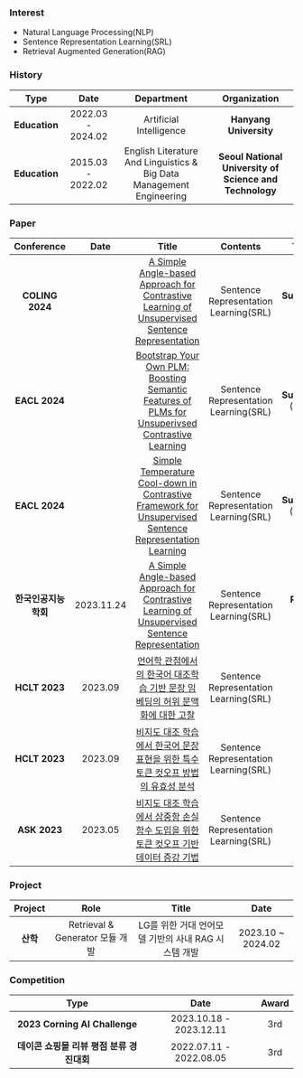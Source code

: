 ###  Interest 
   *  Natural Language Processing(NLP)
   *  Sentence Representation Learning(SRL)
   *  Retrieval Augmented Generation(RAG)


### History

| **Type** | **Date** | **Department** | **Organization** |
|:--------:|:--------:|:--------:|:--------:|
| **Education** | 2022.03 - 2024.02 | Artificial Intelligence |	**Hanyang University** |
| **Education** |	2015.03 - 2022.02 |	English Literature And Linguistics & Big Data Management Engineering |	**Seoul National University of Science and Technology** |


###  Paper

| **Conference** | **Date** | **Title** |**Contents** | **Track** |
|:--------:|:--------:|:--------:|:--------:|:--------:|
| **COLING 2024** |  | [A Simple Angle-based Approach for Contrastive Learning of Unsupervised Sentence Representation]() | Sentence Representation Learning(SRL) | **Submitted** (Full)|
| **EACL 2024** |  | [Bootstrap Your Own PLM: Boosting Semantic Features of PLMs for Unsuperivsed Contrastive Learning]() | Sentence Representation Learning(SRL) | **Submitted** (Short)|
| **EACL 2024** |  | [Simple Temperature Cool-down in Contrastive Framework for Unsupervised Sentence Representation Learning]() | Sentence Representation Learning(SRL) | **Submitted** (Short)|
| **한국인공지능학회** | 2023.11.24 | [A Simple Angle-based Approach for Contrastive Learning of Unsupervised Sentence Representation]() | Sentence Representation Learning(SRL) | **Poster** (Full)|
| **HCLT 2023** | 2023.09 | [언어학 관점에서의 한국어 대조학습 기반 문장 임베딩의 허위 문맥화에 대한 고찰]() | Sentence Representation Learning(SRL) | **Oral** |
| **HCLT 2023** | 2023.09 | [비지도 대조 학습에서 한국어 문장 표현을 위한 특수 토큰 컷오프 방법의 유효성 분석]() | Sentence Representation Learning(SRL) | **Oral** |
| **ASK 2023** | 2023.05 | [비지도 대조 학습에서 삼중항 손실 함수 도입을 위한 토큰 컷오프 기반 데이터 증강 기법]() | Sentence Representation Learning(SRL) | **Oral** |

###  Project

| **Project** | **Role** | **Title** |**Date** |
|:--------:|:--------:|:--------:|:--------:|
| **산학** | Retrieval & Generator 모듈 개발 | LG를 위한 거대 언어모델 기반의 사내 RAG 시스템 개발 | 2023.10 ~ 2024.02 |

###  Competition

| **Type** | **Date** | **Award** |
|:--------:|:--------:|:--------:|
| **2023 Corning AI Challenge** | 2023.10.18 - 2023.12.11 | 3rd |
| **데이콘 쇼핑몰 리뷰 평점 분류 경진대회** | 2022.07.11 - 2022.08.05 | 3rd |
